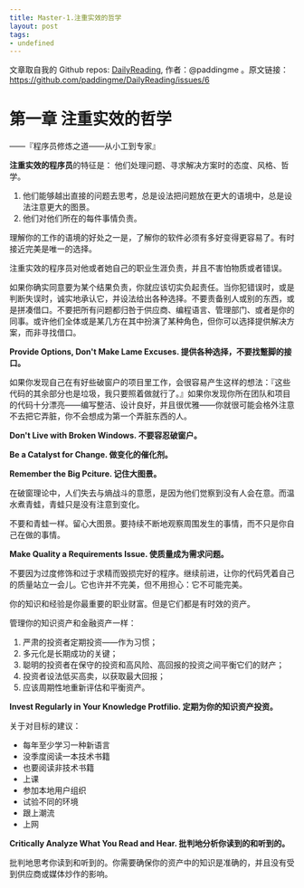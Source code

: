 ```yaml
---
title: Master-1.注重实效的哲学 
layout: post
tags:
- undefined
---
```



 文章取自我的 Github  repos: [DailyReading](https://github.com/paddingme/DailyReading), 作者：@paddingme 。原文链接：https://github.com/paddingme/DailyReading/issues/6

# 第一章  注重实效的哲学 

——『程序员修炼之道——从小工到专家』

**注重实效的程序员**的特征是： 他们处理问题、寻求解决方案时的态度、风格、哲学。

1. 他们能够越出直接的问题去思考，总是设法把问题放在更大的语境中，总是设法注意更大的图景。
2. 他们对他们所在的每件事情负责。

理解你的工作的语境的好处之一是，了解你的软件必须有多好变得更容易了。有时接近完美是唯一的选择。

注重实效的程序员对他或者她自己的职业生涯负责，并且不害怕物质或者错误。

如果你确实同意要为某个结果负责，你就应该切实负起责任。当你犯错误时，或是判断失误时，诚实地承认它，并设法给出各种选择。不要责备别人或别的东西，或是拼凑借口。不要把所有问题都归咎于供应商、编程语言、管理部门、或者是你的同事。或许他们全体或是某几方在其中扮演了某种角色，但你可以选择提供解决方案，而非寻找借口。

**Provide Options, Don't Make Lame Excuses.
提供各种选择，不要找蹩脚的接口。**

如果你发现自己在有好些破窗户的项目里工作，会很容易产生这样的想法：『这些代码的其余部分也是垃圾，我只要照着做就行了。』如果你发现你所在团队和项目的代码十分漂亮——编写整洁、设计良好，并且很优雅——你就很可能会格外注意不去把它弄脏，你不会想成为第一个弄脏东西的人。

**Don't Live with Broken Windows. 
不要容忍破窗户。**


**Be a Catalyst for Change. 
做变化的催化剂。**



**Remember the Big Pciture.
记住大图景。**

在破窗理论中，人们失去与熵战斗的意愿，是因为他们觉察到没有人会在意。而温水煮青蛙，青蛙只是没有注意到变化。

不要和青蛙一样。留心大图景。要持续不断地观察周围发生的事情，而不只是你自己在做的事情。


**Make Quality  a Requirements Issue.
使质量成为需求问题。**

不要因为过度修饰和过于求精而毁损完好的程序。继续前进，让你的代码凭着自己的质量站立一会儿。它也许并不完美，但不用担心：它不可能完美。


你的知识和经验是你最重要的职业财富。但是它们都是有时效的资产。

管理你的知识资产和金融资产一样：

1. 严肃的投资者定期投资——作为习惯；
2. 多元化是长期成功的关键；
3. 聪明的投资者在保守的投资和高风险、高回报的投资之间平衡它们的财产；
4. 投资者设法低买高卖，以获取最大回报；
5. 应该周期性地重新评估和平衡资产。

**Invest Regularly in Your Knowledge Protfilio.
定期为你的知识资产投资。**

关于对目标的建议：

- 每年至少学习一种新语言
- 没季度阅读一本技术书籍
- 也要阅读非技术书籍
- 上课
- 参加本地用户组织
- 试验不同的环境
- 跟上潮流
- 上网



**Critically Analyze What You Read and Hear.
批判地分析你读到的和听到的。**

批判地思考你读到和听到的。你需要确保你的资产中的知识是准确的，并且没有受到供应商或媒体炒作的影响。
